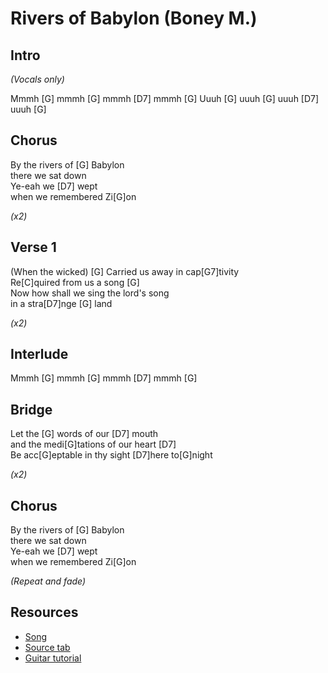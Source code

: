# Rivers of Babylon (Boney M.)

## Intro

_(Vocals only)_

Mmmh [G] mmmh [G] mmmh [D7] mmmh [G]
Uuuh [G] uuuh [G] uuuh [D7] uuuh [G]
 
## Chorus

By the rivers of [G] Babylon  
there we sat down  
Ye-eah we [D7] wept  
when we remembered Zi[G]on

_(x2)_
 
## Verse 1

(When the wicked)
[G] Carried us away in cap[G7]tivity  
Re[C]quired from us a song [G]  
Now how shall we sing the lord's song  
in a stra[D7]nge [G] land

_(x2)_

## Interlude

Mmmh [G] mmmh [G] mmmh [D7] mmmh [G]

## Bridge

Let the [G] words of our [D7] mouth  
and the medi[G]tations of our heart [D7]  
Be acc[G]eptable in thy sight [D7]here to[G]night

_(x2)_

## Chorus

By the rivers of [G] Babylon  
there we sat down  
Ye-eah we [D7] wept  
when we remembered Zi[G]on

_(Repeat and fade)_

## Resources

- [Song](https://www.youtube.com/watch?v=ta42xU2UXLA)
- [Source tab](https://tabs.ultimate-guitar.com/tab/boney-m-/rivers-of-babylon-chords-1458631)
- [Guitar tutorial](https://www.youtube.com/watch?v=E9WcazK7eOI)

